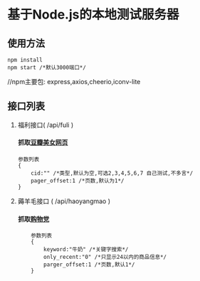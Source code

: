 # 基于Node.js的本地测试服务器
## 使用方法
```
npm install 
npm start /*默认3000端口*/
```
//npm主要包: express,axios,cheerio,iconv-lite
## 接口列表

1. 福利接口( /api/fuli )
    #### 抓取[豆瓣美女网页](www.dbmeinv.com/dbgroup/show.htm)
    ```
    参数列表
    {
        cid:"" /*类型,默认为空,可选2,3,4,5,6,7 自己测试,不多言*/
        pager_offset:1 /*页数,默认为1*/
    }
    ```
2. 薅羊毛接口 ( /api/haoyangmao )
    #### 抓取[购物党](http://www.gwdang.com/promotion/yangmao)
    ```
        参数列表
        {
            keyword:"牛奶" /*关键字搜索*/
            only_recent:"0" /*只显示24以内的商品信息*/
            parger_offset:1 /*页数,默认1*/
        }
    ```
